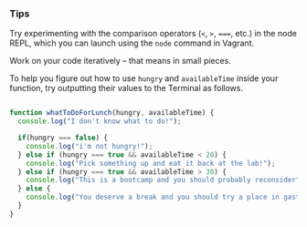 ### Tips

Try experimenting with the comparison operators (`<`, `>`, `===`, etc.) in the node REPL, which you can launch using the `node` command in Vagrant.

Work on your code iteratively – that means in small pieces.

To help you figure out how to use `hungry` and `availableTime` inside your function, try outputting their values to the Terminal as follows.

```javascript

function whatToDoForLunch(hungry, availableTime) {
  console.log("I don't know what to do!");

  if(hungry === false) {
    console.log("i'm not hungry!");
  } else if (hungry === true && availableTime < 20) {
    console.log("Pick something up and eat it back at the lab!");
  } else if (hungry === true && availableTime > 30) {
    console.log("This is a bootcamp and you should probably reconsider");
  } else {
    console.log("You deserve a break and you should try a place in gastown")
  }
}

```